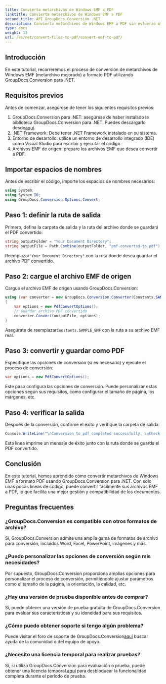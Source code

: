 ```yaml
---
title: Convierta metarchivos de Windows EMF a PDF
linktitle: Convierta metarchivos de Windows EMF a PDF
second_title: API GroupDocs.Conversión .NET
description: Convierta metarchivos de Windows EMF a PDF sin esfuerzo utilizando GroupDocs.Conversion para .NET. Integre y personalice fácilmente las opciones de conversión.
type: docs
weight: 13
url: /es/net/convert-files-to-pdf/convert-emf-to-pdf/
---
```

## Introducción
En este tutorial, recorreremos el proceso de conversión de metarchivos de Windows EMF (metarchivo mejorado) a formato PDF utilizando GroupDocs.Conversion para .NET.
## Requisitos previos
Antes de comenzar, asegúrese de tener los siguientes requisitos previos:
1.  GroupDocs.Conversion para .NET: asegúrese de haber instalado la biblioteca GroupDocs.Conversion para .NET. Puedes descargarlo desde[aquí](https://releases.groupdocs.com/conversion/net/).
2. .NET Framework: Debe tener .NET Framework instalado en su sistema.
3. Entorno de desarrollo: utilice un entorno de desarrollo integrado (IDE) como Visual Studio para escribir y ejecutar el código.
4. Archivos EMF de origen: prepare los archivos EMF que desea convertir a PDF.

## Importar espacios de nombres
Antes de escribir el código, importe los espacios de nombres necesarios:
```csharp
using System;
using System.IO;
using GroupDocs.Conversion.Options.Convert;
```
## Paso 1: definir la ruta de salida
Primero, defina la carpeta de salida y la ruta del archivo donde se guardará el PDF convertido:
```csharp
string outputFolder = "Your Document Directory";
string outputFile = Path.Combine(outputFolder, "emf-converted-to.pdf");
```
 Reemplazar`"Your Document Directory"` con la ruta donde desea guardar el archivo PDF convertido.
## Paso 2: cargue el archivo EMF de origen
Cargue el archivo EMF de origen usando GroupDocs.Conversion:
```csharp
using (var converter = new GroupDocs.Conversion.Converter(Constants.SAMPLE_EMF))
{
    var options = new PdfConvertOptions();
    // Guardar archivo PDF convertido
    converter.Convert(outputFile, options);
}
```
Asegúrate de reemplazar`Constants.SAMPLE_EMF` con la ruta a su archivo EMF real.
## Paso 3: convertir y guardar como PDF
Especifique las opciones de conversión (si es necesario) y ejecute el proceso de conversión:
```csharp
var options = new PdfConvertOptions();
```
Este paso configura las opciones de conversión. Puede personalizar estas opciones según sus requisitos, como configurar el tamaño de página, los márgenes, etc.
## Paso 4: verificar la salida
Después de la conversión, confirme el éxito y verifique la carpeta de salida:
```csharp
Console.WriteLine("\nConversion to pdf completed successfully. \nCheck output in {0}", outputFolder);
```
Esta línea imprime un mensaje de éxito junto con la ruta donde se guarda el PDF convertido.

## Conclusión
En este tutorial, hemos aprendido cómo convertir metarchivos de Windows EMF a formato PDF usando GroupDocs.Conversion para .NET. Con solo unas pocas líneas de código, puede convertir fácilmente sus archivos EMF a PDF, lo que facilita una mejor gestión y compatibilidad de los documentos.
## Preguntas frecuentes
### ¿GroupDocs.Conversion es compatible con otros formatos de archivo?
Sí, GroupDocs.Conversion admite una amplia gama de formatos de archivo para conversión, incluidos Word, Excel, PowerPoint, imágenes y más.
### ¿Puedo personalizar las opciones de conversión según mis necesidades?
Por supuesto, GroupDocs.Conversion proporciona amplias opciones para personalizar el proceso de conversión, permitiéndole ajustar parámetros como el tamaño de la página, la orientación, la calidad, etc.
### ¿Hay una versión de prueba disponible antes de comprar?
Sí, puede obtener una versión de prueba gratuita de GroupDocs.Conversion para evaluar sus características y su idoneidad para sus requisitos.
### ¿Cómo puedo obtener soporte si tengo algún problema?
 Puede visitar el foro de soporte de GroupDocs.Conversion[aquí](https://forum.groupdocs.com/c/conversion/11) buscar ayuda de la comunidad o del equipo de apoyo.
### ¿Necesito una licencia temporal para realizar pruebas?
 Sí, si utiliza GroupDocs.Conversion para evaluación o prueba, puede obtener una licencia temporal.[aquí](https://purchase.groupdocs.com/temporary-license/) para desbloquear la funcionalidad completa durante el período de prueba.